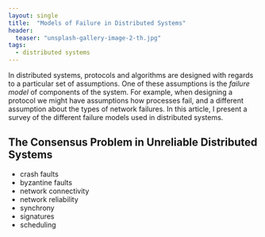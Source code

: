 ```yaml
---
layout: single
title:  "Models of Failure in Distributed Systems"
header:
  teaser: "unsplash-gallery-image-2-th.jpg"
tags:
  - distributed systems
---
```


In distributed systems, protocols and algorithms are designed with regards to a particular set of assumptions.
One of these assumptions is the *failure model* of components of the system.
For example, when designing a protocol we might have assumptions how processes fail, and a different assumption about the types of network failures.
In this article, I present a survey of the different failure models used in distributed systems.

## The Consensus Problem in Unreliable Distributed Systems
* crash faults
* byzantine faults
* network connectivity
* network reliability
* synchrony
* signatures
* scheduling

